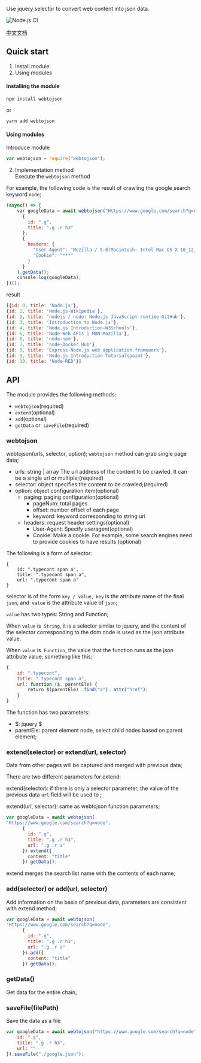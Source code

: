 Use jquery selector to convert web content into json data.

![Node.js CI](https://github.com/niuben/webtojson/workflows/Node.js%20CI/badge.svg)

[中文文档](https://github.com/niuben/webtojson/blob/master/readmecn.md)

## Quick start
1. Install module
2. Using modules

#### Installing the module

```
npm install webtojson
```
or
```
yarn add webtojson
```

#### Using modules

Introduce module

```js
var webtojson = require("webtojson");
```  


2. Implementation method  
Execute the `webtojson` method

For example, the following code is the result of crawling the google search keyword `node`;
```js
(async() => {
    var googleData = await webtojson("Https://www.google.com/search?q=node",
      {
        id: ".g",
        title: ".g .r h3"
      },
      {
        headers: {
          "User-Agent": "Mozilla / 5.0(Macintosh; Intel Mac OS X 10_12_6) AppleWebKit / 537.36(KHTML, like Gecko) Chrome / 82.0.4083.0 Safari / 537.36",
          "Cookie": "***"
        }
      }
    ).getData();
    console.log(googleData);
})();
```
result
```js
[{id: 0, title: 'Node.js'},
{id: 1, title: 'Node.js-Wikipedia'},
{id: 2, title: 'nodejs / node: Node.js JavaScript runtime-GitHub'},
{id: 3, title: 'Introduction to Node.js'},
{id: 4, title: 'Node.js Introduction-W3Schools'},
{id: 5, title: 'Node-Web APIs | MDN-Mozilla'},
{id: 6, title: 'node-npm'},
{id: 7, title: 'node-Docker Hub'},
{id: 8, title: 'Express-Node.js web application framework'},
{id: 9, title: 'Node.js-Introduction-Tutorialspoint'},
{id: 10, title: 'Node-RED'}]
```

## API
The module provides the following methods:  

* `webtojson`(required)
* `extend`(optional)
* `add`(optional)
* `getData` or` saveFile`(required)

### webtojson
webtojson(urls, selector, option);
`webtojson` method can grab single page data;

* urls: string | array The url address of the content to be crawled. It can be a single url or multiple;(required)
* selector: object specifies the content to be crawled;(required)
* option: object configuration item(optional)  
    * paging: paging configuration(optional)  
        * pageNum: total pages
        * offset: number offset of each page
        * keyword: keyword corresponding to string url
    * headers: request header settings(optional)
        * User-Agent: Specify useragent(optional)
        * Cookie: Make a cookie. For example, some search engines need to provide cookies to have results (optional)


The following is a form of selector:  
```
{
    id: ".typecont span a",
    title: ".typecont span a",
    url: ".typecont span a"
}
```
selector is of the form `key / value`,` key` is the attribute name of the final `json`, and` value` is the attribute value of `json`;  

`value` has two types: String and Function;  

When `value` is` String`, it is a selector similar to jquery, and the content of the selector corresponding to the dom node is used as the json attribute value.  

When `value` is` Function`, the value that the function runs as the json attribute value; something like this:

```js
{
    id: ".typecont",
    title: ".typecont span a",
    url: function ($, parentEle) {
        return $(parentEle) .find("a"). attr("href");
    }
}
```
The function has two parameters:  

* $: jquery $
* parentEle: parent element node, select child nodes based on parent element;

### extend(selector) or extend(url, selector)
Data from other pages will be captured and merged with previous data;  

There are two different parameters for extend:  

extend(selector): if there is only a selector parameter, the value of the previous data `url` field will be used to ;  

extend(url, selector): same as webtojson function parameters;  


```js
var googleData = await webtojson(
"Https://www.google.com/search?q=node",
      {
        id: ".g",
        title: ".g .r h3",
        url: ".g .r a"
      }).extend({
        content: "title"
      }).getData();

```
extend merges the search list name with the contents of each name;  


### add(selector) or add(url, selector)
Add information on the basis of previous data, parameters are consistent with extend method;  


```js
var googleData = await webtojson(
"Https://www.google.com/search?q=node",
      {
        id: ".g",
        title: ".g .r h3",
        url: ".g .r a"
      }).add({
        content: "title"
      }).getData();

```

### getData()
Get data for the entire chain;


### saveFile(filePath)
Save the data as a file

```js
var googleData = await webtojson("https://www.google.com/search?q=node", {
    id: ".g",
    title: ".g .r h3",
    url: ""
}).saveFile("./google.json");
```